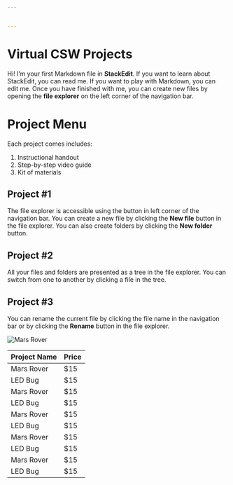 ```yaml
---


---
```


<h1 id="virtual-csw-projects">Virtual CSW Projects</h1>
<p>Hi! I’m your first Markdown file in <strong>StackEdit</strong>. If you want to learn about StackEdit, you can read me. If you want to play with Markdown, you can edit me. Once you have finished with me, you can create new files by opening the <strong>file explorer</strong> on the left corner of the navigation bar.</p>
<h1 id="project-menu">Project Menu</h1>
<p>Each project comes includes:</p>
<ol>
<li>Instructional handout</li>
<li>Step-by-step video guide</li>
<li>Kit of materials</li>
</ol>
<h2 id="project-1">Project #1</h2>
<p>The file explorer is accessible using the button in left corner of the navigation bar. You can create a new file by clicking the <strong>New file</strong> button in the file explorer. You can also create folders by clicking the <strong>New folder</strong> button.</p>
<h2 id="project-2">Project #2</h2>
<p>All your files and folders are presented as a tree in the file explorer. You can switch from one to another by clicking a file in the tree.</p>
<h2 id="project-3">Project #3</h2>
<p>You can rename the current file by clicking the file name in the navigation bar or by clicking the <strong>Rename</strong> button in the file explorer.</p>
<p><img src="https://i.imgur.com/KxeVdOr.jpg" alt="Mars Rover"></p>

<table>
<thead>
<tr>
<th>Project Name</th>
<th>Price</th>
</tr>
</thead>
<tbody>
<tr>
<td>Mars Rover</td>
<td>$15</td>
</tr>
<tr>
<td>LED Bug</td>
<td>$15</td>
</tr>
<tr>
<td>Mars Rover</td>
<td>$15</td>
</tr>
<tr>
<td>LED Bug</td>
<td>$15</td>
</tr>
<tr>
<td>Mars Rover</td>
<td>$15</td>
</tr>
<tr>
<td>LED Bug</td>
<td>$15</td>
</tr>
<tr>
<td>Mars Rover</td>
<td>$15</td>
</tr>
<tr>
<td>LED Bug</td>
<td>$15</td>
</tr>
<tr>
<td>Mars Rover</td>
<td>$15</td>
</tr>
<tr>
<td>LED Bug</td>
<td>$15</td>
</tr>
</tbody>
</table>
